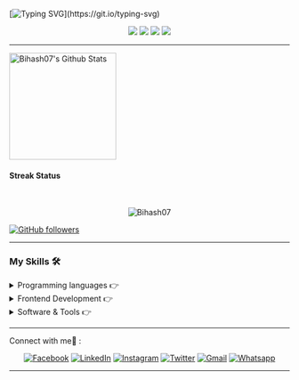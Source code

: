 
[![Typing SVG](https://readme-typing-svg.herokuapp.com?font=&color=031462&size=24&lines=Hi...Evrey+one..;My+name+is+Bihash..;)](https://git.io/typing-svg)


 <p align="center">
  <img src="https://img.shields.io/badge/Age-21-blue" />
  <img src="https://img.shields.io/badge/Study-Computer science-blue" />
  <img src="https://img.shields.io/badge/From -Sri%20Lanka-blue" />
  <img src="https://img.shields.io/badge/Languages-Tamil, English%20%26%20Sinhala-blue" />
</p>

---

<p>
    <a href="https://github.com/anuraghazra/github-readme-stats"><img align="center" alt="Bihash07's Github Stats" src="https://github-readme-stats.vercel.app/api?username=Bihash07&show_icons=true&count_private=true&theme=light" height="192px"/></a>
</p>


####  Streak Status 
<br>
<p align="center"><img src="https://github-readme-streak-stats.herokuapp.com/?user=Bihash07&theme=light" alt="Bihash07"  /></p>


[![GitHub followers](https://img.shields.io/github/followers/Bihash07.svg?style=social&label=Followers)](https://github.com/Bihash07?tab=followers)

---

###  My Skills 🛠️

<details>
<summary>Programming languages 👉</summary>

<p align="center"> 

  &emsp; 
  <a href="https://www.cprogramming.com/" target="_blank"> 
    <img alt="C" src="https://img.shields.io/badge/C%20-%232370ED.svg?logo=c&logoColor=white">
  </a> 
  &emsp;
  <a href="https://www.w3schools.com/cpp/" target="_blank"> 
    <img alt="C++" src="https://img.shields.io/badge/C++%20-%2300599C.svg?logo=c%2B%2B&logoColor=white">
  </a> 
  &emsp;
  <a href="https://developer.mozilla.org/en-US/docs/Web/JavaScript" target="_blank"> 
     <img alt="JavaScript" src="https://img.shields.io/badge/JavaScript%20-%23F7DF1E.svg?logo=javascript&logoColor=black">
   </a>
  &emsp;
  <a href="https://www.java.com" target="_blank"> 
    <img alt="Java" src="https://img.shields.io/badge/Java-%23007396.svg?logo=java&logoColor=white">
  </a>
  &emsp;
   <a href="https://www.python.org" target="_blank">
    <img alt="Python" src="https://img.shields.io/badge/Python%20-%2314354C.svg?logo=python&logoColor=white">
  </a>
  &emsp;
  <a href="https://www.php.net/">
    <img alt="PHP" src="https://img.shields.io/badge/PHP-%23777BB4.svg?logo=php&logoColor=white"/>
  </a>
</p>
</details>



<details>
<summary>Frontend Development 👉</summary>
<p align="left"> 

  &emsp; 
  <a href="https://www.w3.org/html/" target="_blank"> 
   <img alt="HTML" src="https://img.shields.io/badge/HTML5%20-%23E34F26.svg?logo=html5&logoColor=white">
  </a>   
  &emsp;
  <a href="https://www.w3schools.com/css/" target="_blank">
    <img alt="CSS" src="https://img.shields.io/badge/CSS%20-%231572B6.svg?logo=css3&logoColor=white">
  </a> 
   &emsp;

</p>
</details>



<details>
 <summary> Software & Tools 👉 </summary>
 
<p align="center">

  &emsp;
    <a href="#"><img alt="Adobe" src="https://img.shields.io/badge/Adobe%20-%23FF0000.svg?logo=adobe&logoColor=white"></a>
  &emsp;
    <a href="#"><img alt="Git" src="https://img.shields.io/badge/Git%20-%23F05033.svg?logo=git&logoColor=white"></a>
  &emsp;
    <a href="#"><img alt="Visual Studio Code" src="https://img.shields.io/badge/Visual%20Studio%20Code-0078d7.svg?logo=visual-studio-code&logoColor=white"></a>
  &emsp;
</p>

</details>

---

<summary>Connect with me🤝 :</summary>

<p align="center">
  <a href="https://www.facebook.com/shan.bihash.1/"><img src=https://img.icons8.com/clouds/0.5x/facebook-circled.png alt="Facebook"/></a>
  <a href="https://www.linkedin.com/in/bihash-arulampalam-a78a0b21a/"><img src="https://img.icons8.com/clouds/0.5x/linkedin.png" alt="LinkedIn"/></a>
  <a href="https://www.instagram.com/bihash_07/"><img src="https://img.icons8.com/clouds/0.5x/instagram.png" alt="Instagram"/></a>
  <a href="https://twitter.com/Bihash_07"><img src="https://img.icons8.com/clouds/0.5x/twitter.png" alt="Twitter"/></a>
  <a href="mailto:bihash07012001@gmail.com"><img src="https://img.icons8.com/clouds/0.5x/gmail.png" alt="Gmail"/></a>
  <a href="https://wa.me/+94756988220 "><img src="https://img.icons8.com/clouds/0.5x/whatsapp.png" alt="Whatsapp"/></a>
</p>

---
